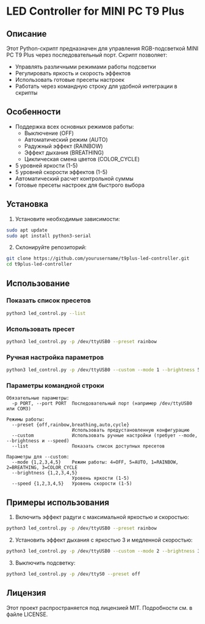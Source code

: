 # LED Controller for MINI PC T9 Plus

## Описание

Этот Python-скрипт предназначен для управления RGB-подсветкой MINI PC T9 Plus через последовательный порт. Скрипт позволяет:

- Управлять различными режимами работы подсветки
- Регулировать яркость и скорость эффектов
- Использовать готовые пресеты настроек
- Работать через командную строку для удобной интеграции в скрипты

## Особенности

- Поддержка всех основных режимов работы:
  - Выключение (OFF)
  - Автоматический режим (AUTO)
  - Радужный эффект (RAINBOW)
  - Эффект дыхания (BREATHING)
  - Циклическая смена цветов (COLOR_CYCLE)
- 5 уровней яркости (1-5)
- 5 уровней скорости эффектов (1-5)
- Автоматический расчет контрольной суммы
- Готовые пресеты настроек для быстрого выбора

## Установка

1. Установите необходимые зависимости:
```bash
sudo apt update
sudo apt install python3-serial
```

2. Склонируйте репозиторий:
```bash
git clone https://github.com/yourusername/t9plus-led-controller.git
cd t9plus-led-controller
```

## Использование

### Показать список пресетов
```bash
python3 led_control.py --list
```

### Использовать пресет
```bash
python3 led_control.py -p /dev/ttyUSB0 --preset rainbow
```

### Ручная настройка параметров
```bash
python3 led_control.py -p /dev/ttyUSB0 --custom --mode 1 --brightness 5 --speed 3
```

### Параметры командной строки
```
Обязательные параметры:
  -p PORT, --port PORT  Последовательный порт (например /dev/ttyUSB0 или COM3)

Режимы работы:
  --preset {off,rainbow,breathing,auto,cycle}
                        Использовать предустановленную конфигурацию
  --custom              Использовать ручные настройки (требует --mode, --brightness и --speed)
  --list                Показать список доступных пресетов

Параметры для --custom:
  --mode {1,2,3,4,5}    Режим работы: 4=OFF, 5=AUTO, 1=RAINBOW, 2=BREATHING, 3=COLOR_CYCLE
  --brightness {1,2,3,4,5}
                        Уровень яркости (1-5)
  --speed {1,2,3,4,5}   Уровень скорости (1-5)
```

## Примеры использования

1. Включить эффект радуги с максимальной яркостью и скоростью:
```bash
python3 led_control.py -p /dev/ttyUSB0 --preset rainbow
```

2. Установить эффект дыхания с яркостью 3 и медленной скоростью:
```bash
python3 led_control.py -p /dev/ttyUSB0 --custom --mode 2 --brightness 3 --speed 1
```

3. Выключить подсветку:
```bash
python3 led_control.py -p /dev/ttyS0 --preset off
```

## Лицензия

Этот проект распространяется под лицензией MIT. Подробности см. в файле LICENSE.
